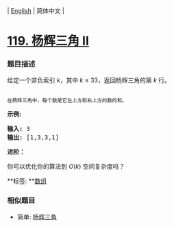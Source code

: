 | [English](README_EN.md) | 简体中文 |

# [119. 杨辉三角 II](https://leetcode-cn.com/problems/pascals-triangle-ii)
 ### 题目描述
<p>给定一个非负索引&nbsp;<em>k</em>，其中 <em>k</em>&nbsp;&le;&nbsp;33，返回杨辉三角的第 <em>k </em>行。</p>

<p><img alt="" src="https://upload.wikimedia.org/wikipedia/commons/0/0d/PascalTriangleAnimated2.gif"></p>

<p><small>在杨辉三角中，每个数是它左上方和右上方的数的和。</small></p>

<p><strong>示例:</strong></p>

<pre><strong>输入:</strong> 3
<strong>输出:</strong> [1,3,3,1]
</pre>

<p><strong>进阶：</strong></p>

<p>你可以优化你的算法到 <em>O</em>(<em>k</em>) 空间复杂度吗？</p>

**标签:	**[数组](https://leetcode-cn.com/tag/array) 
 ### 相似题目
- 简单:	[杨辉三角](https://leetcode-cn.com/problems/pascals-triangle) 
